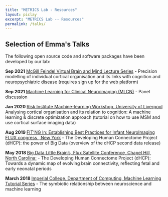 ```yaml
---
title: "METRICS Lab - Resources"
layout: piclay
excerpt: "METRICS Lab -- Resources"
permalink: /talks/
---
```


## Selection of Emma's Talks 

The following open source code and software packages have been developed by our lab:

<b>Sep 2021</b>  [McGill Feindel Virtual Brain and Mind Lecture Series](https://us-webapp.spotme.com/5bf5d99d38927b8bb6b8f093d97ece81/view/session/af44f917d022cffedd29fac7327a4dae) - Precision modelling of individual cortical organisation and its links with cognition and neuropsychiatric disease (requires sign up for the web platform)

<b> Sep 2021 </b> [Machine Learning for Clinical Neuroimaging (MLCN)](https://www.youtube.com/watch?v=N_BW7XzpCHE) - Panel discussion

<b> Jan 2020 </b> [Risk Institute Machine-learning Workshop, University of Liverpool](https://www.slideshare.net/secret/hj96UJ1aWTChWb) Analysing cortical 
organisation and its relation to cognition: A machine learning & discrete optimization approach (tutorial on how to use MSM and use cortical surface imaging data)

<b> Aug 2019 </b> [ FITʼNG In: Establishing Best Practices for Infant NeuroImaging FLUX congress , New York](https://www.slideshare.net/secret/4AKsoFzsk84k72) -  The Developing Human Connectome Project (dHCP): the power of Big Data (overview of the dHCP second data release)

<b> May 2018 </b> [ Big Data Little Brain’s, Flux Satellite Conference, Chapel Hill, North Carolina:](https://www.slideshare.net/EmmaRobinson51/big-datalittlebrains)  - The Developing Human Connectome Project (dHCP): Towards a dynamic map of evolving brain connectivity, reflecting fetal and early neonatal periods

<b> March 2018 </b> [Imperial College, Department of Computing, Machine Learning Tutorial Series](https://www.slideshare.net/EmmaRobinson51/the-symbiotic-relationship-between-neuroscience-and-machine-learning-95711926) - The symbiotic relationship between neuroscience and machine learning




